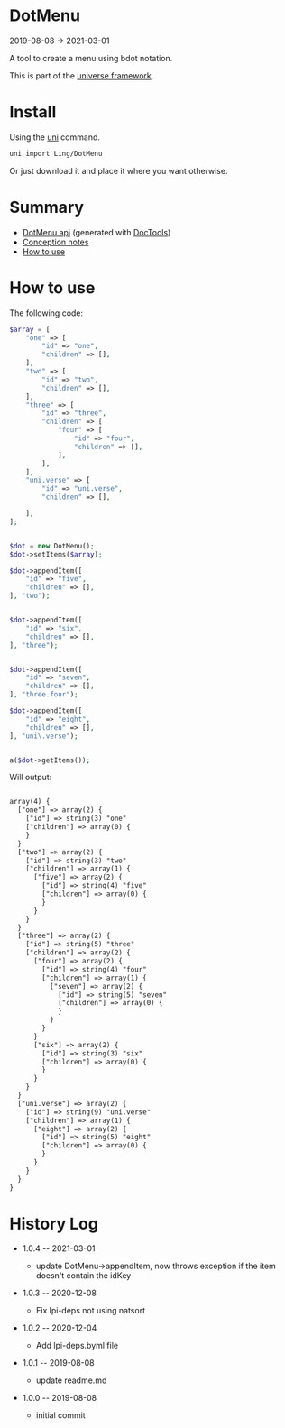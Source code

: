 DotMenu
===========
2019-08-08 -> 2021-03-01



A tool to create a menu using bdot notation.


This is part of the [universe framework](https://github.com/karayabin/universe-snapshot).


Install
==========
Using the [uni](https://github.com/lingtalfi/universe-naive-importer) command.
```bash
uni import Ling/DotMenu
```

Or just download it and place it where you want otherwise.






Summary
===========
- [DotMenu api](https://github.com/lingtalfi/DotMenu/blob/master/doc/api/Ling/DotMenu.md) (generated with [DocTools](https://github.com/lingtalfi/DocTools))
- [Conception notes](https://github.com/lingtalfi/DotMenu/blob/master/doc/pages/conception-notes.md)
- [How to use](#how-to-use)




How to use
===========

The following code: 

```php
$array = [
    "one" => [
        "id" => "one",
        "children" => [],
    ],
    "two" => [
        "id" => "two",
        "children" => [],
    ],
    "three" => [
        "id" => "three",
        "children" => [
            "four" => [
                "id" => "four",
                "children" => [],
            ],
        ],
    ],
    "uni.verse" => [
        "id" => "uni.verse",
        "children" => [],

    ],
];


$dot = new DotMenu();
$dot->setItems($array);

$dot->appendItem([
    "id" => "five",
    "children" => [],
], "two");


$dot->appendItem([
    "id" => "six",
    "children" => [],
], "three");


$dot->appendItem([
    "id" => "seven",
    "children" => [],
], "three.four");

$dot->appendItem([
    "id" => "eight",
    "children" => [],
], "uni\.verse");


a($dot->getItems());

```


Will output:

```html

array(4) {
  ["one"] => array(2) {
    ["id"] => string(3) "one"
    ["children"] => array(0) {
    }
  }
  ["two"] => array(2) {
    ["id"] => string(3) "two"
    ["children"] => array(1) {
      ["five"] => array(2) {
        ["id"] => string(4) "five"
        ["children"] => array(0) {
        }
      }
    }
  }
  ["three"] => array(2) {
    ["id"] => string(5) "three"
    ["children"] => array(2) {
      ["four"] => array(2) {
        ["id"] => string(4) "four"
        ["children"] => array(1) {
          ["seven"] => array(2) {
            ["id"] => string(5) "seven"
            ["children"] => array(0) {
            }
          }
        }
      }
      ["six"] => array(2) {
        ["id"] => string(3) "six"
        ["children"] => array(0) {
        }
      }
    }
  }
  ["uni.verse"] => array(2) {
    ["id"] => string(9) "uni.verse"
    ["children"] => array(1) {
      ["eight"] => array(2) {
        ["id"] => string(5) "eight"
        ["children"] => array(0) {
        }
      }
    }
  }
}


```







History Log
=============

- 1.0.4 -- 2021-03-01

    - update DotMenu->appendItem, now throws exception if the item doesn't contain the idKey
  
- 1.0.3 -- 2020-12-08

    - Fix lpi-deps not using natsort

- 1.0.2 -- 2020-12-04

    - Add lpi-deps.byml file

- 1.0.1 -- 2019-08-08

    - update readme.md
    
- 1.0.0 -- 2019-08-08

    - initial commit